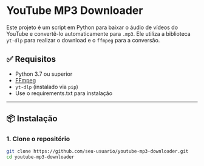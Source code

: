 # YouTube MP3 Downloader

Este projeto é um script em Python para baixar o áudio de vídeos do YouTube e convertê-lo automaticamente para `.mp3`. Ele utiliza a biblioteca `yt-dlp` para realizar o download e o `ffmpeg` para a conversão.

## ✅ Requisitos

- Python 3.7 ou superior
- [FFmpeg](https://ffmpeg.org/download.html)
- `yt-dlp` (instalado via `pip`)
- Use o requirements.txt para instalação

---

## 📦 Instalação

### 1. Clone o repositório

```bash
git clone https://github.com/seu-usuario/youtube-mp3-downloader.git
cd youtube-mp3-downloader
